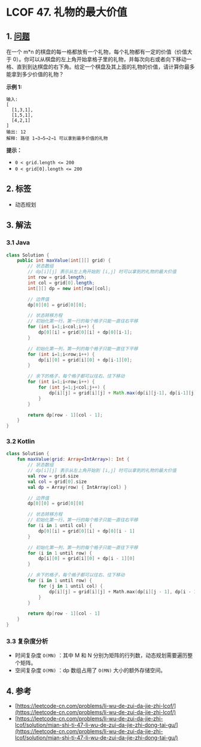 # LCOF 47. 礼物的最大价值

## 1. [问题](https://leetcode-cn.com/problems/li-wu-de-zui-da-jie-zhi-lcof/)

在一个 m\*n 的棋盘的每一格都放有一个礼物，每个礼物都有一定的价值（价值大于 0）。你可以从棋盘的左上角开始拿格子里的礼物，并每次向右或者向下移动一格、直到到达棋盘的右下角。给定一个棋盘及其上面的礼物的价值，请计算你最多能拿到多少价值的礼物？

**示例 1:**

```text
输入: 
[
  [1,3,1],
  [1,5,1],
  [4,2,1]
]
输出: 12
解释: 路径 1→3→5→2→1 可以拿到最多价值的礼物
```

**提示：**

* `0 < grid.length <= 200`
* `0 < grid[0].length <= 200`

## 2. 标签

* 动态规划

## 3. 解法

### 3.1 Java

```java
class Solution {
    public int maxValue(int[][] grid) {
        // 状态数组
        // dp[i][j] 表示从左上角开始到 [i,j] 时可以拿到的礼物的最大价值
        int row = grid.length;
        int col = grid[0].length;
        int[][] dp = new int[row][col];

        // 边界值
        dp[0][0] = grid[0][0];

        // 状态转移方程
        // 初始化第一行，第一行的每个格子只能一直往右平移
        for (int i=1;i<col;i++) {
            dp[0][i] = grid[0][i] + dp[0][i-1];
        }

        // 初始化第一列，第一列的每个格子只能一直往下平移
        for (int i=1;i<row;i++) {
            dp[i][0] = grid[i][0] + dp[i-1][0];
        }

        // 余下的格子，每个格子都可以往右、往下移动
        for (int i=1;i<row;i++) {
            for (int j=1;j<col;j++) {
                dp[i][j] = grid[i][j] + Math.max(dp[i][j-1], dp[i-1][j]);
            }
        }

        return dp[row - 1][col - 1];
    }
}
```

### 3.2 Kotlin

```kotlin
class Solution {
    fun maxValue(grid: Array<IntArray>): Int {
        // 状态数组
        // dp[i][j] 表示从左上角开始到 [i,j] 时可以拿到的礼物的最大价值
        val row = grid.size
        val col = grid[0].size
        val dp = Array(row) { IntArray(col) }

        // 边界值
        dp[0][0] = grid[0][0]

        // 状态转移方程
        // 初始化第一行，第一行的每个格子只能一直往右平移
        for (i in 1 until col) {
            dp[0][i] = grid[0][i] + dp[0][i - 1]
        }

        // 初始化第一列，第一列的每个格子只能一直往下平移
        for (i in 1 until row) {
            dp[i][0] = grid[i][0] + dp[i - 1][0]
        }

        // 余下的格子，每个格子都可以往右、往下移动
        for (i in 1 until row) {
            for (j in 1 until col) {
                dp[i][j] = grid[i][j] + Math.max(dp[i][j - 1], dp[i - 1][j])
            }
        }

        return dp[row - 1][col - 1]
    }
}
```

### 3.3 复杂度分析

* 时间复杂度 `O(MN)` ：其中 M 和 N 分别为矩阵的行列数，动态规划需要遍历整个矩阵。
* 空间复杂度 `O(MN)` ：dp 数组占用了 `O(MN)` 大小的额外存储空间。

## 4. 参考

* [https://leetcode-cn.com/problems/li-wu-de-zui-da-jie-zhi-lcof/](https://leetcode-cn.com/problems/li-wu-de-zui-da-jie-zhi-lcof/)
* [https://leetcode-cn.com/problems/li-wu-de-zui-da-jie-zhi-lcof/solution/mian-shi-ti-47-li-wu-de-zui-da-jie-zhi-dong-tai-gu/](https://leetcode-cn.com/problems/li-wu-de-zui-da-jie-zhi-lcof/solution/mian-shi-ti-47-li-wu-de-zui-da-jie-zhi-dong-tai-gu/)

